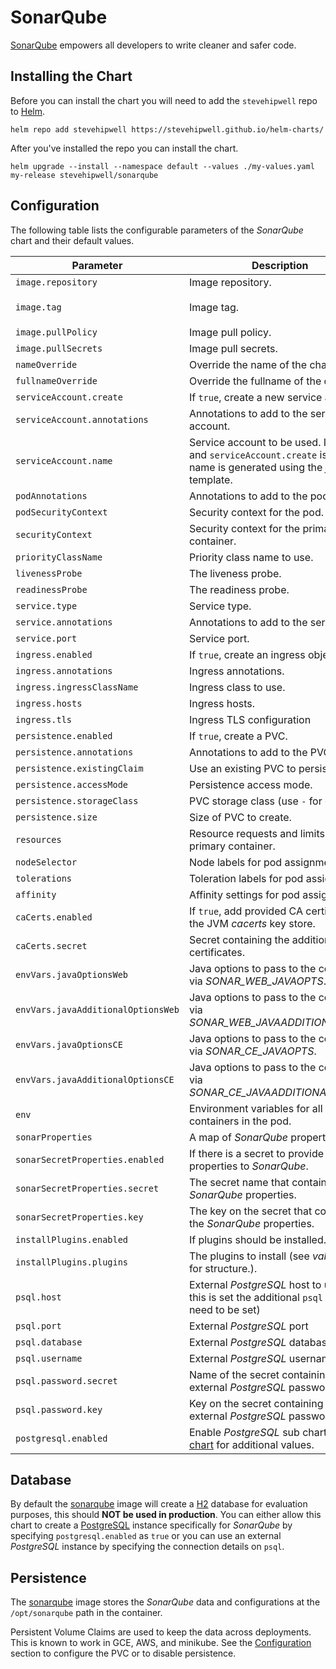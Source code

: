 # SonarQube

[SonarQube](https://www.sonarqube.org/) empowers all developers to write cleaner and safer code.

## Installing the Chart

Before you can install the chart you will need to add the `stevehipwell` repo to [Helm](https://helm.sh/).

```shell
helm repo add stevehipwell https://stevehipwell.github.io/helm-charts/
```

After you've installed the repo you can install the chart.

```shell
helm upgrade --install --namespace default --values ./my-values.yaml my-release stevehipwell/sonarqube
```

## Configuration

The following table lists the configurable parameters of the _SonarQube_ chart and their default values.

| Parameter                          | Description                                                                                                                      | Default                             |
| ---------------------------------- | -------------------------------------------------------------------------------------------------------------------------------- | ----------------------------------- |
| `image.repository`                 | Image repository.                                                                                                                | `sonarqube`                         |
| `image.tag`                        | Image tag.                                                                                                                       | `{{ .Chart.AppVersion }}-community` |
| `image.pullPolicy`                 | Image pull policy.                                                                                                               | `IfNotPresent`                      |
| `image.pullSecrets`                | Image pull secrets.                                                                                                              | `[]`                                |
| `nameOverride`                     | Override the name of the chart.                                                                                                  | `nil`                               |
| `fullnameOverride`                 | Override the fullname of the chart.                                                                                              | `nil`                               |
| `serviceAccount.create`            | If `true`, create a new service account.                                                                                         | `true`                              |
| `serviceAccount.annotations`       | Annotations to add to the service account.                                                                                       | `{}`                                |
| `serviceAccount.name`              | Service account to be used. If not set and `serviceAccount.create` is `true`, a name is generated using the _fullname_ template. | `nil`                               |
| `podAnnotations`                   | Annotations to add to the pod.                                                                                                   | `{}`                                |
| `podSecurityContext`               | Security context for the pod.                                                                                                    | `{ fsGroup: 1000 }`                 |
| `securityContext`                  | Security context for the primary container.                                                                                      | `{ runAsUser: 1000 }`               |
| `priorityClassName`                | Priority class name to use.                                                                                                      | `""`                                |
| `livenessProbe`                    | The liveness probe.                                                                                                              | See _values.yaml_                   |
| `readinessProbe`                   | The readiness probe.                                                                                                             | See _values.yaml_                   |
| `service.type`                     | Service type.                                                                                                                    | `ClusterIP`                         |
| `service.annotations`              | Annotations to add to the service.                                                                                               | `{}`                                |
| `service.port`                     | Service port.                                                                                                                    | `9000`                              |
| `ingress.enabled`                  | If `true`, create an ingress object.                                                                                             | `false`                             |
| `ingress.annotations`              | Ingress annotations.                                                                                                             | `{}`                                |
| `ingress.ingressClassName`         | Ingress class to use.                                                                                                            | `""`                                |
| `ingress.hosts`                    | Ingress hosts.                                                                                                                   | `[]`                                |
| `ingress.tls`                      | Ingress TLS configuration                                                                                                        | `[]`                                |
| `persistence.enabled`              | If `true`, create a PVC.                                                                                                         | `false`                             |
| `persistence.annotations`          | Annotations to add to the PVC.                                                                                                   | `{}`                                |
| `persistence.existingClaim`        | Use an existing PVC to persist data.                                                                                             | `nil`                               |
| `persistence.accessMode`           | Persistence access mode.                                                                                                         | `ReadWriteOnce`                     |
| `persistence.storageClass`         | PVC storage class (use `-` for default).                                                                                         | `standard`                          |
| `persistence.size`                 | Size of PVC to create.                                                                                                           | `8Gi`                               |
| `resources`                        | Resource requests and limits for the primary container.                                                                          | `{}`                                |
| `nodeSelector`                     | Node labels for pod assignment.                                                                                                  | `{}`                                |
| `tolerations`                      | Toleration labels for pod assignment.                                                                                            | `[]`                                |
| `affinity`                         | Affinity settings for pod assignment.                                                                                            | `{}`                                |
| `caCerts.enabled`                  | If `true`, add provided CA certificates to the JVM _cacerts_ key store.                                                          | `false`                             |
| `caCerts.secret`                   | Secret containing the additional CA certificates.                                                                                | `nil`                               |
| `envVars.javaOptionsWeb`           | Java options to pass to the container via _SONAR_WEB_JAVAOPTS_.                                                                  | `""`                                |
| `envVars.javaAdditionalOptionsWeb` | Java options to pass to the container via _SONAR_WEB_JAVAADDITIONALOPTS_.                                                        | `""`                                |
| `envVars.javaOptionsCE`            | Java options to pass to the container via _SONAR_CE_JAVAOPTS_.                                                                   | `""`                                |
| `envVars.javaAdditionalOptionsCE`  | Java options to pass to the container via _SONAR_CE_JAVAADDITIONALOPTS_.                                                         | `""`                                |
| `env`                              | Environment variables for all containers in the pod.                                                                             | `[]`                                |
| `sonarProperties`                  | A map of _SonarQube_ properties.                                                                                                 | `{}`                                |
| `sonarSecretProperties.enabled`    | If there is a secret to provide properties to _SonarQube_.                                                                       | `false`                             |
| `sonarSecretProperties.secret`     | The secret name that contains the _SonarQube_ properties.                                                                        | `nil`                               |
| `sonarSecretProperties.key`        | The key on the secret that contains the _SonarQube_ properties.                                                                  | `nil`                               |
| `installPlugins.enabled`           | If plugins should be installed.                                                                                                  | `false`                             |
| `installPlugins.plugins`           | The plugins to install (see _values.yaml_ for structure.).                                                                       | `[]`                                |
| `psql.host`                        | External _PostgreSQL_ host to use (if this is set the additional `psql` values need to be set)                                   | `nil`                               |
| `psql.port`                        | External _PostgreSQL_ port                                                                                                       | `nil`                               |
| `psql.database`                    | External _PostgreSQL_ database                                                                                                   | `nil`                               |
| `psql.username`                    | External _PostgreSQL_ username                                                                                                   | `nil`                               |
| `psql.password.secret`             | Name of the secret containing the external _PostgreSQL_ password                                                                 | `nil`                               |
| `psql.password.key`                | Key on the secret containing the external _PostgreSQL_ password                                                                  | `nil`                               |
| `postgresql.enabled`               | Enable _PostgreSQL_ sub chart, see [chart](https://hub.helm.sh/charts/bitnami/postgresql/4.2.2) for additional values.           | `false`                             |

## Database

By default the [sonarqube](https://hub.docker.com/_/sonarqube/) image will create a [H2](https://www.h2database.com/html/main.html) database for evaluation purposes, this should **NOT be used in production**. You can either allow this chart to create a [PostgreSQL](https://hub.docker.com/_/postgres) instance specifically for _SonarQube_ by specifying `postgresql.enabled` as `true` or you can use an external _PostgreSQL_ instance by specifying the connection details on `psql`.

## Persistence

The [sonarqube](https://hub.docker.com/_/sonarqube/) image stores the _SonarQube_ data and configurations at the `/opt/sonarqube` path in the container.

Persistent Volume Claims are used to keep the data across deployments. This is known to work in GCE, AWS, and minikube.
See the [Configuration](#configuration) section to configure the PVC or to disable persistence.
